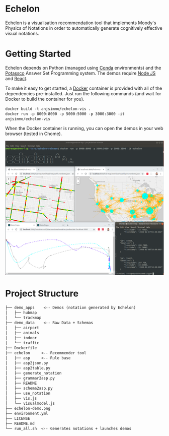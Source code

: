 # Echelon

Echelon is a visualisation recommendation tool that implements Moody's Physics of Notations in order to automatically generate cognitively effective visual notations.

# Getting Started

Echelon depends on Python (managed using [Conda](https://docs.conda.io/en/latest/) environments) and the [Potassco](https://potassco.org/) Answer Set Programming system. The demos require [Node JS](https://nodejs.org/en/) and [React](https://reactjs.org/).

To make it easy to get started, a [Docker](https://www.docker.com/) container is provided with all of the dependencies pre-installed. Just run the following commands (and wait for Docker to build the container for you).

```
docker build -t anjsimmo/echelon-vis .
docker run -p 8000:8000 -p 5000:5000 -p 3000:3000 -it anjsimmo/echelon-vis
```

When the Docker container is running, you can open the demos in your web browser (tested in Chome).

![Echelon Demo](echelon-demo.png?raw=true)

# Project Structure

```
├── demo_apps    <-- Demos (notation generated by Echelon)
│   ├── hubmap
│   └── trackmap
├── demo_data    <-- Raw Data + Schemas
│   ├── airport
│   ├── animals
│   ├── indoor
│   └── traffic
├── Dockerfile
├── echelon     <-- Recommender tool
│   ├── asp     <-- Rule base
│   ├── asp2json.py
│   ├── asp2table.py
│   ├── generate_notation
│   ├── grammar2asp.py
│   ├── README
│   ├── schema2asp.py
│   ├── use_notation
│   ├── vis.js
│   └── visualmodel.js
├── echelon-demo.png
├── environment.yml
├── LICENSE
├── README.md
└── run_all.sh  <-- Generates notations + launches demos
```
